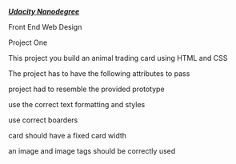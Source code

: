 <u>***Udacity Nanodegree***</u>

Front End Web Design

Project One 

This project you build an animal trading card using HTML and CSS 

The project has to have the following attributes to pass 

project had to resemble the provided prototype 

use the correct text formatting and styles 

use correct boarders 

card should have a fixed card width

an image and image tags should be correctly used  